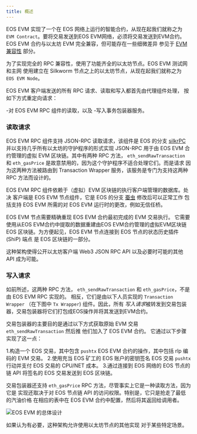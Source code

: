 ```yaml
---
title: 概述
---
```


EOS EVM 实现了一个在 EOS 网络上运行的智能合约，从现在起我们就称之为 
`EVM Contract`。要将交易发送到EOS EVM网络，必须将交易发送到EVM合约。 
EOS EVM 合约与以太坊 EVM 完全兼容，但可能存在一些细微差异 
参见于 [EVM 兼容性](/evm/999_miscellaneous/20_evm-compatibility.md) 部分。

为了实现完全的 RPC 兼容性，使用了功能齐全的以太坊节点。EOS EVM 测试网和主网 
使用建立在 Silkworm 节点之上的以太坊节点，从现在起我们就称之为 `EOS EVM Node`。

EOS EVM 客户端发送的所有 RPC 请求、读取和写入都首先由代理组件处理， 
按如下方式重定向请求：

-对 EOS EVM RPC 组件的读取，以及
-写入事务包装器服务。

### 读取请求

EOS EVM RPC 组件支持 JSON-RPC 读取请求，该组件是 EOS 的分支 
[silkrPC](https://github.com/torquem-ch/silkrpc) 并以支持几乎所有以太坊的守护程序的形式实现 
JSON-RPC 用于由 EOS EVM 合约管理的虚拟 EVM 区块链。其中有两种 RPC 方法， `eth_sendRawTransaction` 
和 `eth_gasPrice` 是故意禁用的，因为这个守护程序不适合处理它们。而是请求 
因为这两种方法被路由到 Transaction Wrapper 服务，该服务是专门为支持这两种 RPC 方法而设计的。

EOS EVM RPC 组件依赖于（虚拟）EVM 区块链的执行客户端管理的数据库。处决 
客户端是 EOS EVM 节点组件，它是 EOS 的分支 [蚕虫](https://github.com/torquem-ch/silkworm) 修改后可以正常工作 
包括支持 EOS EVM 所需的对 EOS EVM 运行时的更改，例如无信任桥。

EOS EVM 节点需要精确重现 EOS EVM 合约最初完成的 EVM 交易执行。 
它需要使用从EOS EVM合约中提取的数据重建由EOS EVM合约管理的虚拟EVM区块链 
EOS 区块链。为方便起见，EOS EVM 节点连接到 EOS 节点的状态历史插件 (ShiP) 端点 
是 EOS 区块链的一部分。

这种架构使得公开以太坊客户端 Web3 JSON RPC API 以及必要时可能的其他 API 成为可能。

### 写入请求

如前所述，这两种 RPC 方法， `eth_sendRawTransaction` 和 `eth_gasPrice`，不是由 EOS EVM RPC 实现的。 
相反，它们是由以下人员实现的 `Transaction Wrapper` （在下图中 `Tx Wrapper`) 组件。因此，所有 
*写入请求*被转发到交易包装器，交易包装器将它们打包成EOS操作并将其发送到EVM合约。

交易包装器的主要目的是通过以下方式获取原始 EVM 交易 `eth_sendRawTransaction` 然后推 
他们加入了 EOS EVM 合约。 
它通过以下步骤实现了这一点：

1.构造一个 EOS 交易，其中包含 `pushtx` EOS EVM 合约的操作，其中包括 rlp 编码的 EVM 交易。
2.使用充当 EOS 矿工的 EOS 账户的密钥签名 EOS 交易 `pushtx` 行动并支付 EOS 交易的 CPU/NET 成本。
3.通过连接到 EOS 网络的 EOS 节点的链 API 将签名的 EOS 交易发送到 EOS 区块链。

交易包装器还支持 `eth_gasPrice` RPC 方法，尽管事实上它是一种读取方法，因为它是 
实现还取决于对 EOS 节点链 API 的访问权限。特别是，它只是抢走了最低的汽油价格 
在相应的表中在 EOS EVM 合约中配置，然后将其返回给调用者。

![EOS EVM 的总体设计](/images/EOS-EVM_design_drawio.svg)

如果认为有必要，这种架构允许使用以太坊节点的其他实现 
对于某些特定场景。
